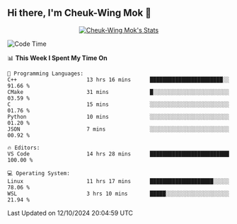 ## Hi there, I'm Cheuk-Wing Mok 👋

<!--
**mozro0327/mozro0327** is a ✨ _special_ ✨ repository because its `README.md` (this file) appears on your GitHub profile.

Here are some ideas to get you started:

- 🔭 I’m currently working on ...
- 🌱 I’m currently learning ...
- 👯 I’m looking to collaborate on ...
- 🤔 I’m looking for help with ...
- 💬 Ask me about ...
- 📫 How to reach me: ...
- 😄 Pronouns: ...
- ⚡ Fun fact: ...
-->

<p align="center">
  <a href="https://github.com/mozro0327" class="rich-diff-level-one">
    <img src="https://github-readme-stats.vercel.app/api?username=mozro0327&title_color=333&text_color=777" alt="Cheuk-Wing Mok's Stats" >
    <!-- &hide=issues
    <img src="https://github-readme-stats.vercel.app/api?username=mozro0327&hide=issues&title_color=333&text_color=777" alt="Cheuk-Wing Mok's Stats" >
    -->
  </a>
</p>

<!--START_SECTION:waka-->
![Code Time](http://img.shields.io/badge/Code%20Time-2%2C963%20hrs%202%20mins-blue)

📊 **This Week I Spent My Time On** 

```text
💬 Programming Languages: 
C++                      13 hrs 16 mins      ███████████████████████░░   91.66 % 
CMake                    31 mins             █░░░░░░░░░░░░░░░░░░░░░░░░   03.59 % 
C                        15 mins             ░░░░░░░░░░░░░░░░░░░░░░░░░   01.76 % 
Python                   10 mins             ░░░░░░░░░░░░░░░░░░░░░░░░░   01.20 % 
JSON                     7 mins              ░░░░░░░░░░░░░░░░░░░░░░░░░   00.92 % 

🔥 Editors: 
VS Code                  14 hrs 28 mins      █████████████████████████   100.00 % 

💻 Operating System: 
Linux                    11 hrs 17 mins      ████████████████████░░░░░   78.06 % 
WSL                      3 hrs 10 mins       █████░░░░░░░░░░░░░░░░░░░░   21.94 % 
```


 Last Updated on 12/10/2024 20:04:59 UTC
<!--END_SECTION:waka-->
